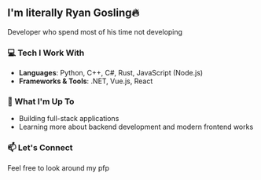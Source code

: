 ## I'm literally Ryan Gosling🔥

Developer who spend most of his time not developing

### 💻 Tech I Work With
- **Languages**: Python, C++, C#, Rust, JavaScript (Node.js)
- **Frameworks & Tools**: .NET, Vue.js, React

### 🚀 What I'm Up To
- Building full-stack applications
- Learning more about backend development and modern frontend works

### 📫 Let's Connect
Feel free to look around my pfp

